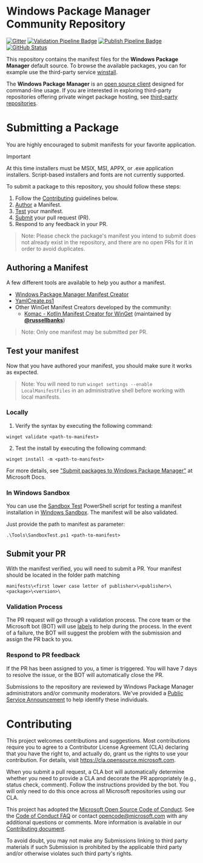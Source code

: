 # Windows Package Manager Community Repository

[![Gitter](https://img.shields.io/gitter/room/Microsoft/winget-pkgs)](https://gitter.im/Microsoft/winget-pkgs)
[![Validation Pipeline Badge](https://img.shields.io/endpoint?url=https://winget-pme.azurefd.net/api/GetServiceComponentStatusBadge?component=ValidationPipeline 'Validation Pipeline Badge')](https://dev.azure.com/ms/winget-pkgs/_build?definitionId=337)
[![Publish Pipeline Badge](https://img.shields.io/endpoint?url=https://winget-pme.azurefd.net/api/GetServiceComponentStatusBadge?component=PublishPipeline 'Publish Pipeline Badge')](https://dev.azure.com/ms/winget-pkgs/_build?definitionId=338)
[![GitHub Status](https://img.shields.io/endpoint?url=https://api.bittu.eu.org/github-status-badge-endpoint)](https://www.githubstatus.com)

This repository contains the manifest files for the **Windows Package Manager** default source. To browse the available packages, you can for example use the third-party service [winstall](http://winstall.app).

The **Windows Package Manager** is an [open source client](https://github.com/microsoft/winget-cli) designed for command-line usage. If you are interested in exploring third-party repositories offering private winget package hosting, see [third-party repositories](THIRD_PARTY.md).

# Submitting a Package

You are highly encouraged to submit manifests for your favorite application.

> [!IMPORTANT]
> At this time installers must be MSIX, MSI, APPX, or .exe application installers. Script-based installers and fonts are not currently supported.

To submit a package to this repository, you should follow these steps:

1. Follow the [Contributing](#contributing) guidelines below.
2. [Author](AUTHORING_MANIFESTS.md) a Manifest.
3. [Test](#test-your-manifest) your manifest.
4. [Submit](#submit-your-pr) your pull request (PR).
5. Respond to any feedback in your PR.

> Note: Please check the package's manifest you intend to submit does not already exist in the repository, and there are no open PRs for it in order to avoid duplicates.

## Authoring a Manifest

A few different tools are available to help you author a manifest.

- [Windows Package Manager Manifest Creator](https://github.com/microsoft/winget-create)
- [YamlCreate.ps1](doc/tools/YamlCreate.md)
- Other WinGet Manifest Creators developed by the community:
  - [Komac - Kotlin Manifest Creator for WinGet](https://github.com/russellbanks/Komac) (maintained by [**@russellbanks**](https://github.com/russellbanks))

> Note: Only one manifest may be submitted per PR.

## Test your manifest

Now that you have authored your manifest, you should make sure it works as expected.

> Note: You will need to run `winget settings --enable LocalManifestFiles` in an administrative shell before working with local manifests.

### Locally

1. Verify the syntax by executing the following command:

```
winget validate <path-to-manifest>
```

2. Test the install by executing the following command:

```
winget install -m <path-to-manifest>
```

For more details, see ["Submit packages to Windows Package Manager"](https://docs.microsoft.com/windows/package-manager/package) at Microsoft Docs.

### In Windows Sandbox

You can use the [Sandbox Test](Tools/SandboxTest.ps1) PowerShell script for testing a manifest installation in [Windows Sandbox](https://docs.microsoft.com/windows/security/threat-protection/windows-sandbox/windows-sandbox-overview). The manifest will be also validated.

Just provide the path to manifest as parameter:

```
.\Tools\SandboxTest.ps1 <path-to-manifest>
```

## Submit your PR

With the manifest verified, you will need to submit a PR. Your manifest should be located in the folder path matching

```
manifests\<first lower case letter of publisher>\<publisher>\<package>\<version>\
```

### Validation Process

The PR request will go through a validation process. The core team or the Microsoft bot (BOT) will use [labels](https://docs.microsoft.com/windows/package-manager/package/winget-validation#pull-request-labels) to help during the process. In the event of a failure, the BOT will suggest the problem with the submission and assign the PR back to you.

### Respond to PR feedback

If the PR has been assigned to you, a timer is triggered. You will have 7 days to resolve the issue, or the BOT will automatically close the PR.

Submissions to the repository are reviewed by Windows Package Manager administrators and/or community moderators. We've provided a [Public Service Announcement](https://github.com/microsoft/winget-pkgs/issues/15674) to help identify these individuals.

# Contributing

This project welcomes contributions and suggestions. Most contributions require you to agree to a Contributor License Agreement (CLA) declaring that you have the right to, and actually do, grant us the rights to use your contribution. For details, visit https://cla.opensource.microsoft.com.

When you submit a pull request, a CLA bot will automatically determine whether you need to provide a CLA and decorate the PR appropriately (e.g., status check, comment). Follow the instructions provided by the bot. You will only need to do this once across all Microsoft repositories using our CLA.

This project has adopted the [Microsoft Open Source Code of Conduct](https://opensource.microsoft.com/codeofconduct/).
See the [Code of Conduct FAQ](https://opensource.microsoft.com/codeofconduct/faq/) or
contact [opencode@microsoft.com](mailto:opencode@microsoft.com) with any additional questions or comments. More information is available in our [Contributing document](CONTRIBUTING.md).

To avoid doubt, you may not make any Submissions linking to third party materials if such Submission is prohibited by the applicable third party and/or otherwise violates such third party's rights.
